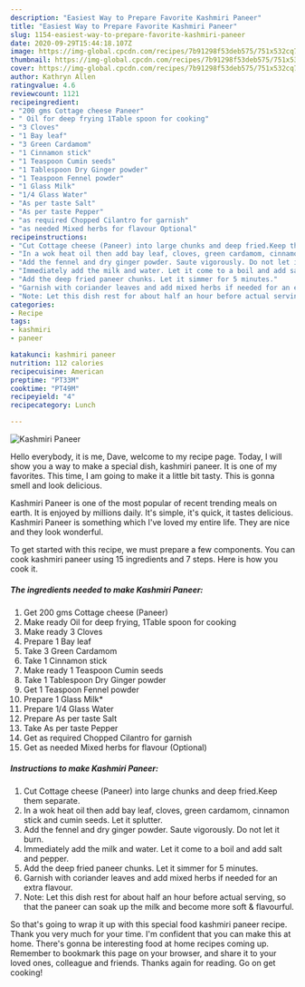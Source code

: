 ```yaml
---
description: "Easiest Way to Prepare Favorite Kashmiri Paneer"
title: "Easiest Way to Prepare Favorite Kashmiri Paneer"
slug: 1154-easiest-way-to-prepare-favorite-kashmiri-paneer
date: 2020-09-29T15:44:18.107Z
image: https://img-global.cpcdn.com/recipes/7b91298f53deb575/751x532cq70/kashmiri-paneer-recipe-main-photo.jpg
thumbnail: https://img-global.cpcdn.com/recipes/7b91298f53deb575/751x532cq70/kashmiri-paneer-recipe-main-photo.jpg
cover: https://img-global.cpcdn.com/recipes/7b91298f53deb575/751x532cq70/kashmiri-paneer-recipe-main-photo.jpg
author: Kathryn Allen
ratingvalue: 4.6
reviewcount: 1121
recipeingredient:
- "200 gms Cottage cheese Paneer"
- " Oil for deep frying 1Table spoon for cooking"
- "3 Cloves"
- "1 Bay leaf"
- "3 Green Cardamom"
- "1 Cinnamon stick"
- "1 Teaspoon Cumin seeds"
- "1 Tablespoon Dry Ginger powder"
- "1 Teaspoon Fennel powder"
- "1 Glass Milk"
- "1/4 Glass Water"
- "As per taste Salt"
- "As per taste Pepper"
- "as required Chopped Cilantro for garnish"
- "as needed Mixed herbs for flavour Optional"
recipeinstructions:
- "Cut Cottage cheese (Paneer) into large chunks and deep fried.Keep them separate."
- "In a wok heat oil then add bay leaf, cloves, green cardamom, cinnamon stick and cumin seeds. Let it splutter."
- "Add the fennel and dry ginger powder. Saute vigorously. Do not let it burn."
- "Immediately add the milk and water. Let it come to a boil and add salt and pepper."
- "Add the deep fried paneer chunks. Let it simmer for 5 minutes."
- "Garnish with coriander leaves and add mixed herbs if needed for an extra flavour."
- "Note: Let this dish rest for about half an hour before actual serving, so that the paneer can soak up the milk and become more soft &amp; flavourful."
categories:
- Recipe
tags:
- kashmiri
- paneer

katakunci: kashmiri paneer 
nutrition: 112 calories
recipecuisine: American
preptime: "PT33M"
cooktime: "PT49M"
recipeyield: "4"
recipecategory: Lunch

---
```



![Kashmiri Paneer](https://img-global.cpcdn.com/recipes/7b91298f53deb575/751x532cq70/kashmiri-paneer-recipe-main-photo.jpg)

Hello everybody, it is me, Dave, welcome to my recipe page. Today, I will show you a way to make a special dish, kashmiri paneer. It is one of my favorites. This time, I am going to make it a little bit tasty. This is gonna smell and look delicious.



Kashmiri Paneer is one of the most popular of recent trending meals on earth. It is enjoyed by millions daily. It's simple, it's quick, it tastes delicious. Kashmiri Paneer is something which I've loved my entire life. They are nice and they look wonderful.


To get started with this recipe, we must prepare a few components. You can cook kashmiri paneer using 15 ingredients and 7 steps. Here is how you cook it.

<!--inarticleads1-->

##### The ingredients needed to make Kashmiri Paneer:

1. Get 200 gms Cottage cheese (Paneer)
1. Make ready  Oil for deep frying, 1Table spoon for cooking
1. Make ready 3 Cloves
1. Prepare 1 Bay leaf
1. Take 3 Green Cardamom
1. Take 1 Cinnamon stick
1. Make ready 1 Teaspoon Cumin seeds
1. Take 1 Tablespoon Dry Ginger powder
1. Get 1 Teaspoon Fennel powder
1. Prepare 1 Glass Milk*
1. Prepare 1/4 Glass Water
1. Prepare As per taste Salt
1. Take As per taste Pepper
1. Get as required Chopped Cilantro for garnish
1. Get as needed Mixed herbs for flavour (Optional)




<!--inarticleads2-->

##### Instructions to make Kashmiri Paneer:

1. Cut Cottage cheese (Paneer) into large chunks and deep fried.Keep them separate.
1. In a wok heat oil then add bay leaf, cloves, green cardamom, cinnamon stick and cumin seeds. Let it splutter.
1. Add the fennel and dry ginger powder. Saute vigorously. Do not let it burn.
1. Immediately add the milk and water. Let it come to a boil and add salt and pepper.
1. Add the deep fried paneer chunks. Let it simmer for 5 minutes.
1. Garnish with coriander leaves and add mixed herbs if needed for an extra flavour.
1. Note: Let this dish rest for about half an hour before actual serving, so that the paneer can soak up the milk and become more soft &amp; flavourful.




So that's going to wrap it up with this special food kashmiri paneer recipe. Thank you very much for your time. I'm confident that you can make this at home. There's gonna be interesting food at home recipes coming up. Remember to bookmark this page on your browser, and share it to your loved ones, colleague and friends. Thanks again for reading. Go on get cooking!
